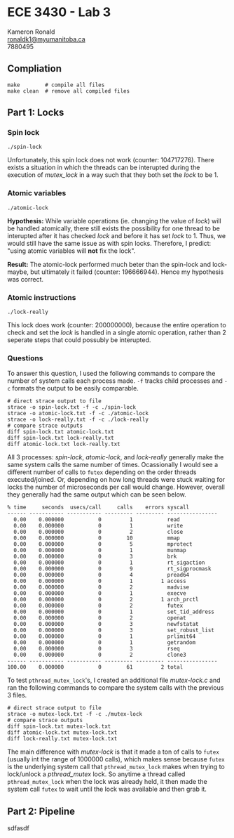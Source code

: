 # ECE 3430 - Lab 3

Kameron Ronald  
ronaldk1@myumanitoba.ca  
7880495

## Compliation

```shell
make        # compile all files
make clean  # remove all compiled files
```

## Part 1: Locks

### Spin lock

```shell
./spin-lock
```

Unfortunately, this spin lock does not work (counter: 104717276). There exists a situation in which
the threads can be interupted during the execution of *mutex_lock* in a way such that they both set
the *lock* to be 1.

### Atomic variables

```shell
./atomic-lock
```

**Hypothesis:** While variable operations (ie. changing the value of *lock*) will be handled
atomically, there still exists the possibility for one thread to be interupted after it has checked
*lock* and before it has set *lock* to 1. Thus, we would still have the same issue as with spin locks.
Therefore, I predict: "using atomic variables will **not** fix the lock".

**Result:** The atomic-lock performed much beter than the spin-lock and lock-maybe, but ultimately
it failed (counter: 196666944). Hence my hypothesis was correct.

### Atomic instructions

```shell
./lock-really
```

This lock does work (counter: 200000000), because the entire operation to check and set the *lock*
is handled in a single atomic operation, rather than 2 seperate steps that could possubly be interupted.

### Questions

To answer this question, I used the following commands to compare the number of system calls each
process made. `-f` tracks child processes and `-c` formats the output to be easily comparable.

```shell
# direct strace output to file
strace -o spin-lock.txt -f -c ./spin-lock
strace -o atomic-lock.txt -f -c ./atomic-lock
strace -o lock-really.txt -f -c ./lock-really
# compare strace outputs
diff spin-lock.txt atomic-lock.txt
diff spin-lock.txt lock-really.txt
diff atomic-lock.txt lock-really.txt
```

All 3 processes: *spin-lock*, *atomic-lock*, and *lock-really* generally make the same system calls
the same number of times. Ocassionally I would see a different number of calls to `futex` depending on
the order threads executed/joined. Or, depending on how long threads were stuck waiting for locks the
number of microseconds per call would change. However, overall they generally had the same output
which can be seen below.

```
% time     seconds  usecs/call     calls    errors syscall
------ ----------- ----------- --------- --------- ----------------
  0.00    0.000000           0         1           read
  0.00    0.000000           0         1           write
  0.00    0.000000           0         2           close
  0.00    0.000000           0        10           mmap
  0.00    0.000000           0         5           mprotect
  0.00    0.000000           0         1           munmap
  0.00    0.000000           0         3           brk
  0.00    0.000000           0         1           rt_sigaction
  0.00    0.000000           0         9           rt_sigprocmask
  0.00    0.000000           0         4           pread64
  0.00    0.000000           0         1         1 access
  0.00    0.000000           0         2           madvise
  0.00    0.000000           0         1           execve
  0.00    0.000000           0         2         1 arch_prctl
  0.00    0.000000           0         2           futex
  0.00    0.000000           0         1           set_tid_address
  0.00    0.000000           0         2           openat
  0.00    0.000000           0         3           newfstatat
  0.00    0.000000           0         3           set_robust_list
  0.00    0.000000           0         1           prlimit64
  0.00    0.000000           0         1           getrandom
  0.00    0.000000           0         3           rseq
  0.00    0.000000           0         2           clone3
------ ----------- ----------- --------- --------- ----------------
100.00    0.000000           0        61         2 total
```

To test `pthread_mutex_lock`'s, I created an additional file *mutex-lock.c* and ran the following
commands to compare the system calls with the previous 3 files.

```shell
# direct strace output to file
strace -o mutex-lock.txt -f -c ./mutex-lock
# compare strace outputs
diff spin-lock.txt mutex-lock.txt
diff atomic-lock.txt mutex-lock.txt
diff lock-really.txt mutex-lock.txt
```

The main difference with *mutex-lock* is that it made a ton of calls to `futex` (usually int the
range of 1000000 calls), which makes sense because `futex` is the underlying system call that
`pthread_mutex_lock` makes when trying to lock/unlock a *pthread_mutex* lock. So anytime a thread
called `pthread_mutex_lock` when the lock was already held, it then made the system call `futex` to
wait until the lock was available and then grab it.


## Part 2: Pipeline

sdfasdf